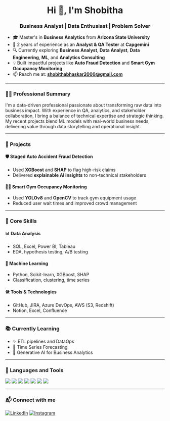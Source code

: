 <h1 align="center">Hi 👋, I'm Shobitha</h1>
<h3 align="center">Business Analyst | Data Enthusiast | Problem Solver</h3>

- 🎓 Master's in **Business Analytics** from **Arizona State University**
- 💼 2 years of experience as an **Analyst & QA Tester** at **Capgemini**
- 🔍 Currently exploring **Business Analyst**, **Data Analyst**, **Data Engineering**, **ML**, and **Analytics Consulting**
- 💡 Built impactful projects like **Auto Fraud Detection** and **Smart Gym Occupancy Monitoring**
- 📫 Reach me at: **shobithabhaskar2000@gmail.com**

---

### 🧑‍💼 **Professional Summary**

I'm a data-driven professional passionate about transforming raw data into business impact. With experience in QA, analytics, and stakeholder collaboration, I bring a balance of technical expertise and strategic thinking. My recent projects blend ML models with real-world business needs, delivering value through data storytelling and operational insight.

---

### 🚀 Projects

#### 🛡️ Staged Auto Accident Fraud Detection
- Used **XGBoost** and **SHAP** to flag high-risk claims
- Delivered **explainable AI insights** to non-technical stakeholders

#### 🏋️‍♀️ Smart Gym Occupancy Monitoring
- Used **YOLOv8** and **OpenCV** to track gym equipment usage
- Reduced user wait times and improved crowd management

---

### 🧠 Core Skills

#### 📊 Data Analysis
- SQL, Excel, Power BI, Tableau
- EDA, hypothesis testing, A/B testing

#### 🧮 Machine Learning
- Python, Scikit-learn, XGBoost, SHAP
- Classification, clustering, time series

#### 🛠️ Tools & Technologies
- GitHub, JIRA, Azure DevOps, AWS (S3, Redshift)
- Notion, Excel, Confluence

---

### 📚 Currently Learning

- ✨ ETL pipelines and DataOps
- 🤖 Time Series Forecasting
- 🧠 Generative AI for Business Analytics

---

### 🧰 Languages and Tools
<p align="left">
  <img src="https://img.shields.io/badge/-Python-3776AB?style=flat-square&logo=python&logoColor=white"/>
  <img src="https://img.shields.io/badge/-SQL-4479A1?style=flat-square&logo=MySQL&logoColor=white"/>
  <img src="https://img.shields.io/badge/-Power%20BI-F2C811?style=flat-square&logo=powerbi&logoColor=black"/>
  <img src="https://img.shields.io/badge/-Tableau-E97627?style=flat-square&logo=Tableau&logoColor=white"/>
  <img src="https://img.shields.io/badge/-GitHub-181717?style=flat-square&logo=github&logoColor=white"/>
  <img src="https://img.shields.io/badge/-Jira-0052CC?style=flat-square&logo=jira&logoColor=white"/>
  <img src="https://img.shields.io/badge/-AWS-232F3E?style=flat-square&logo=amazonaws&logoColor=white"/>
</p>

---

### 📬 Connect with me

[![LinkedIn](https://img.shields.io/badge/-LinkedIn-blue?style=flat-square&logo=linkedin&logoColor=white)](https://www.linkedin.com/in/shobithabhaskar/)
[![Instagram](https://img.shields.io/badge/-Instagram-E4405F?style=flat-square&logo=instagram&logoColor=white)](https://www.instagram.com/shobitha.gowda._/)
